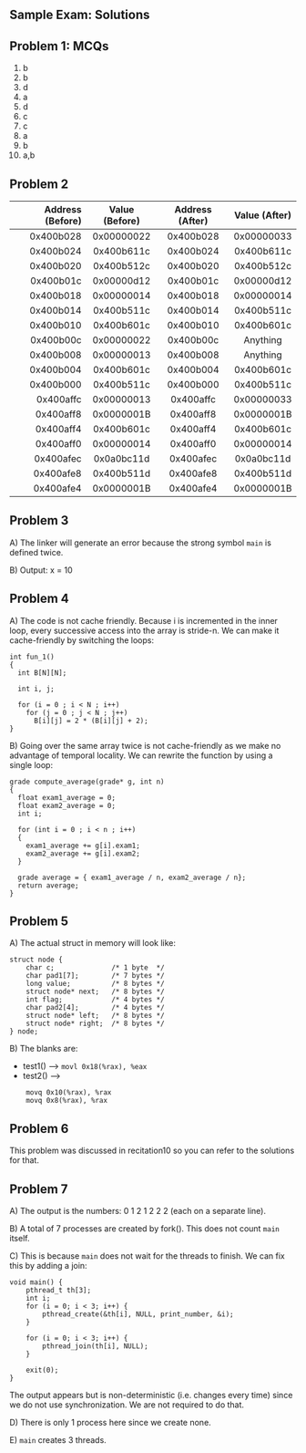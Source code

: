 Sample Exam: Solutions
----------------------

## Problem 1: MCQs

1)  b
2)  b
3)  d
4)  a
5)  d
6)  c
7)  c
8)  a
9)  b
10) a,b

## Problem 2

| Address (Before)  | Value (Before)  | Address (After) | Value (After) |
| -----------------:|:---------------:|:---------------:|:-------------:|
| 0x400b028         | 0x00000022      | 0x400b028       | 0x00000033    |
| 0x400b024         | 0x400b611c      | 0x400b024       | 0x400b611c    |
| 0x400b020         | 0x400b512c      | 0x400b020       | 0x400b512c    |
| 0x400b01c         | 0x00000d12      | 0x400b01c       | 0x00000d12    |
| 0x400b018         | 0x00000014      | 0x400b018       | 0x00000014    |
| 0x400b014         | 0x400b511c      | 0x400b014       | 0x400b511c    |
| 0x400b010         | 0x400b601c      | 0x400b010       | 0x400b601c    |
| 0x400b00c         | 0x00000022      | 0x400b00c       |  Anything     |
| 0x400b008         | 0x00000013      | 0x400b008       |  Anything     |
| 0x400b004         | 0x400b601c      | 0x400b004       | 0x400b601c    |
| 0x400b000         | 0x400b511c      | 0x400b000       | 0x400b511c    |
| 0x400affc         | 0x00000013      | 0x400affc       | 0x00000033    |
| 0x400aff8         | 0x0000001B      | 0x400aff8       | 0x0000001B    |
| 0x400aff4         | 0x400b601c      | 0x400aff4       | 0x400b601c    |
| 0x400aff0         | 0x00000014      | 0x400aff0       | 0x00000014    |
| 0x400afec         | 0x0a0bc11d      | 0x400afec       | 0x0a0bc11d    |
| 0x400afe8         | 0x400b511d      | 0x400afe8       | 0x400b511d    |
| 0x400afe4         | 0x0000001B      | 0x400afe4       | 0x0000001B    |

## Problem 3

A) The linker will generate an error because the strong symbol `main` is defined twice.

B) Output: x = 10

## Problem 4

A) The code is not cache friendly. Because i is incremented in the inner loop, every successive access into the array is stride-n. We can make it cache-friendly by switching the loops:

```
int fun_1()
{
  int B[N][N];

  int i, j;

  for (i = 0 ; i < N ; i++)
    for (j = 0 ; j < N ; j++)
      B[i][j] = 2 * (B[i][j] + 2);
}
```

B) Going over the same array twice is not cache-friendly as we make no advantage of temporal locality. We can rewrite the function by using a single loop:

```
grade compute_average(grade* g, int n)
{
  float exam1_average = 0;
  float exam2_average = 0;
  int i;

  for (int i = 0 ; i < n ; i++)
  {
    exam1_average += g[i].exam1;
    exam2_average += g[i].exam2; 
  }

  grade average = { exam1_average / n, exam2_average / n};
  return average;
}
```

## Problem 5

A) The actual struct in memory will look like:

```
struct node {
	char c;              /* 1 byte  */
	char pad1[7];        /* 7 bytes */
	long value;          /* 8 bytes */
	struct node* next;   /* 8 bytes */
	int flag;            /* 4 bytes */
	char pad2[4];        /* 4 bytes */
	struct node* left;   /* 8 bytes */
	struct node* right;  /* 8 bytes */
} node;
```

B) The blanks are:
* test1() --> `movl 0x18(%rax), %eax`
* test2() --> 
```
	movq 0x10(%rax), %rax
	movq 0x8(%rax), %rax
```

## Problem 6

This problem was discussed in recitation10 so you can refer to the solutions for that.

## Problem 7

A) The output is the numbers: 0 1 2 1 2 2 2 (each on a separate line).

B) A total of 7 processes are created by fork(). This does not count `main` itself.

C) This is because `main` does not wait for the threads to finish. We can fix this by adding a join:

```
void main() { 
	pthread_t th[3];
	int i;
	for (i = 0; i < 3; i++) {
		pthread_create(&th[i], NULL, print_number, &i);
	}

	for (i = 0; i < 3; i++) {
		pthread_join(th[i], NULL);
	}

	exit(0); 
}
```

The output appears but is non-deterministic (i.e. changes every time) since we do not use synchronization. We are not required to do that.

D) There is only 1 process here since we create none.

E) `main` creates 3 threads.
 